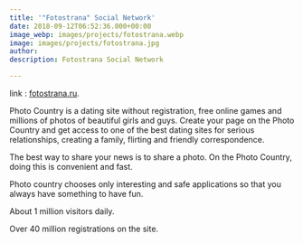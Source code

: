 ```yaml
---
title: '"Fotostrana" Social Network'
date: 2018-09-12T06:52:36.000+00:00
image_webp: images/projects/fotostrana.webp
image: images/projects/fotostrana.jpg
author: 
description: Fotostrana Social Network

---
```

link : [fotostrana.ru](https://fotostrana.ru/search/).

Photo Country is a dating site without registration, free online games and millions of photos of beautiful girls and guys. Create your page on the Photo Country and get access to one of the best dating sites for serious relationships, creating a family, flirting and friendly correspondence.

The best way to share your news is to share a photo. On the Photo Country, doing this is convenient and fast.

Photo country chooses only interesting and safe applications so that you always have something to have fun.

About 1 million visitors daily.

Over 40 million registrations on the site.